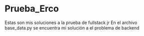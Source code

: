 # Prueba_Erco
Estas son mis soluciones a la prueba de fullstack jr
En el archivo base_data.py se encuentra mi solución a el problema de backend
